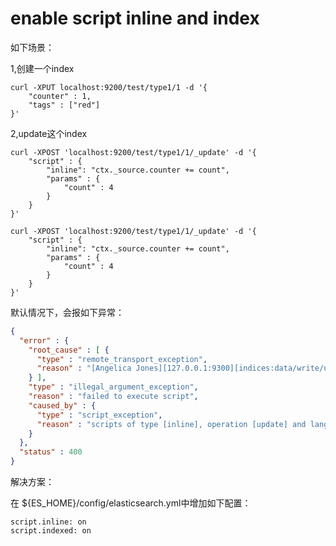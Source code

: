 # enable script inline and index

如下场景：

1,创建一个index

```
curl -XPUT localhost:9200/test/type1/1 -d '{
    "counter" : 1,
    "tags" : ["red"]
}'
```

2,update这个index

```
curl -XPOST 'localhost:9200/test/type1/1/_update' -d '{
    "script" : {
        "inline": "ctx._source.counter += count",
        "params" : {
            "count" : 4
        }
    }
}'

curl -XPOST 'localhost:9200/test/type1/1/_update' -d '{
    "script" : {
        "inline": "ctx._source.counter += count",
        "params" : {
            "count" : 4
        }
    }
}'
```

默认情况下，会报如下异常：

```json
{
  "error" : {
    "root_cause" : [ {
      "type" : "remote_transport_exception",
      "reason" : "[Angelica Jones][127.0.0.1:9300][indices:data/write/update[s]]"
    } ],
    "type" : "illegal_argument_exception",
    "reason" : "failed to execute script",
    "caused_by" : {
      "type" : "script_exception",
      "reason" : "scripts of type [inline], operation [update] and lang [groovy] are disabled"
    }
  },
  "status" : 400
}
```

解决方案：

在 ${ES_HOME}/config/elasticsearch.yml中增加如下配置：

    script.inline: on 
    script.indexed: on
